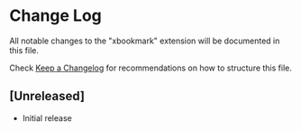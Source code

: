 # Change Log

All notable changes to the "xbookmark" extension will be documented in this file.

Check [Keep a Changelog](http://keepachangelog.com/) for recommendations on how to structure this file.

## [Unreleased]

- Initial release